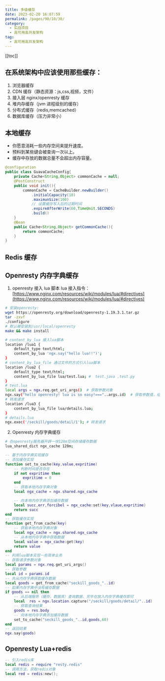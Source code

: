 ```yaml
---
title: 多级缓存
date: 2023-02-20 16:07:59
permalink: /pages/90/10/30/
category: 
  - 实战项目
  - 高可用高并发架构
tag: 
  - 高可用高并发架构
---
```


<!-- more -->

[[toc]]

## 在系统架构中应该使用那些缓存：

1. 浏览器缓存
2. CDN 缓存（静态资源：js,css,视频，文件）
3. 接入层 nginx/openresty 缓存
4. 堆内存缓存（jvm 进程级别的缓存）
5. 分布式缓存（redis,memcached）
6. 数据库缓存（压力非常小）

## 本地缓存

- 你愿意消耗一些内存空间来提升速度。
- 预料到某些键会被查询一次以上。
- 缓存中存放的数据总量不会超出内存容量。

```java
@configuration
public class GuavaCacheConfig{
    private Cache<String,Object> commonCache = null;
    @PostConstruct
    public void init(){
        commonCache = CacheBuilder.newBuilder()
            .initialCapacity(10)
            .maximunSize(100)
            // 设置缓存写入后的过期时间
            .expireAfterWrite(60,TimeUnit.SECONDS)
            .build()
    }
    @Bean
    public Cache<String,Object> getCommonCache(){
        return commonCache;
    }
}

```

## Redis 缓存

## Openresty 内存字典缓存

1. openresty 接入 lua 脚本
   lua 接入指令：[https://www.nginx.com/resources/wiki/modules/lua/#directives](https://www.nginx.com/resources/wiki/modules/lua/#directives)

```bash
# 安装openresty:
wget https://openresty.org/download/openresty-1.19.3.1.tar.gz
tar -zxvf
./configure
# 默认被安装到/usr/local/openresty
make && make install

# content_by_lua 接入lua脚本
location /lua1 {
    default_type text/html;
    content_by_lua 'ngx.say("hello lua!!")';
}
# content_by_lua_file 通过文件的方式引入lua脚本
location /lua2 {
    default_type text/html;
    content_by_lua_file lua/test.lua; #  test.java ,test.py
}
# test.lua
local args = ngx.req.get_uri_args()  # 获取参数对象
ngx.say("hello openresty! lua is so easy!==="..args.id)  # 获取参数值，组装值：..
# 转发请求
location /lua3 {
    content_by_lua_file lua/details.lua;
}
# details.lua
ngx.exec('/seckill/goods/detail/1'); # 转发请求

```

2. Openresty 内存字典缓存

```bash
# 在openresty服务器开辟一块128m空间存储缓存数据
lua_shared_dict ngx_cache 128m;
```

```lua
-- 基于内存字典实现缓存
-- 添加缓存实现
function set_to_cache(key,value,expritime)
    -- 判断时间是否存在
    if not expritime then
        expritime = 0
    end
    -- 获取本地内存字典对象
    local ngx_cache = ngx.shared.ngx_cache

    -- 向本地内存字典添加缓存数据
    local succ,err,forcibel = ngx_cache:set(key,vlaue,expritime)
    return succ
end
-- 获取缓存实现
function get_from_cache(key)
    -- 获取本地内存字典对象
    local ngx_cache = ngx.shared.ngx_cache
    -- 从本地内存字典中获取数据
    local value = ngx_cache:get(key)
    return value
end
-- 利用lua脚本实现一些简单业务
-- 获取请求参数对象
local params = ngx.req.get_uri_args()
-- 获取参数
local id = params.id
-- 先从内存字典获取缓存数据
local goods = get_from_cache("seckill_goods_"..id)
-- 如果内存字典中没有缓存数据
if goods == nil then
    -- 从后端服务（缓存，数据库）查询数据，完毕在放入内存字典缓存即可
    local  res = ngx.location.capture("/seckill/goods/detail/"..id)
    -- 获取查询结果
    goods = res.body
    -- 向本地内存字典添加缓存数据
    set_to_cache("seckill_goods_"..id,goods,60)
end
-- 返回结果
ngx.say(goods)
```

## Openresty Lua+redis

```lua
-- 引入redis库
local redis = require "resty.redis"
-- 调用方法，获取redis对象
local red = redis:new();
```
